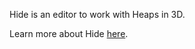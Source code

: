Hide is an editor to work with Heaps in 3D.

Learn more about Hide [here](https://github.com/HeapsIO/hide).